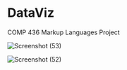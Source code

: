 # DataViz
COMP 436 Markup Languages Project


![Screenshot (53)](https://user-images.githubusercontent.com/17595114/198834982-aaeb58de-a772-49ab-b1e5-5a17b25a1325.png)



![Screenshot (52)](https://user-images.githubusercontent.com/17595114/198699658-8aef958b-681d-4c14-91a1-4d6c7e1f7347.png)


